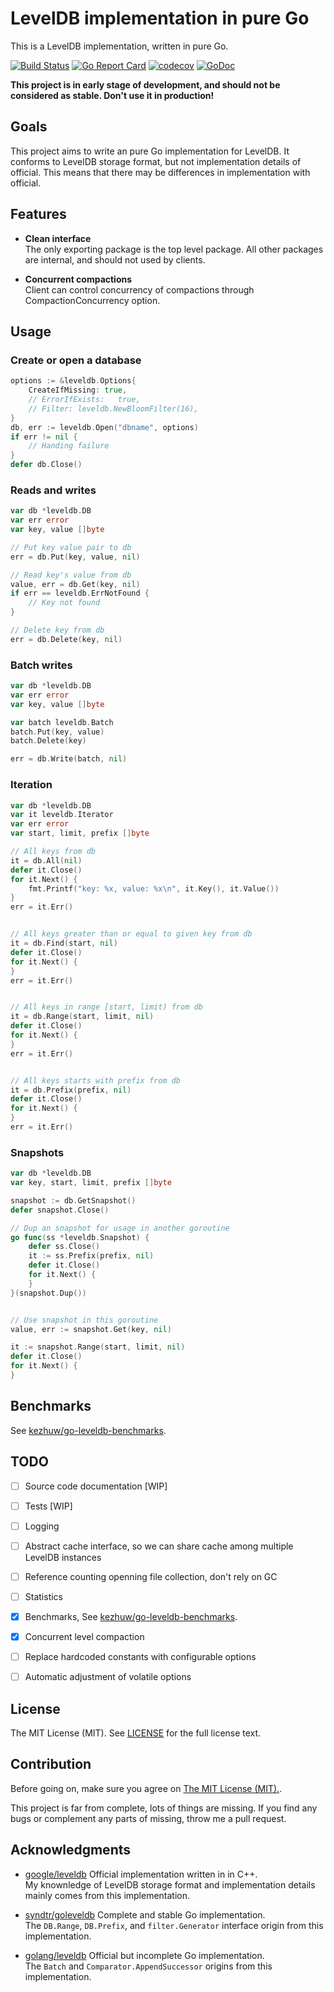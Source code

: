 # LevelDB implementation in pure Go
This is a LevelDB implementation, written in pure Go.

[![Build Status](https://travis-ci.org/kezhuw/leveldb.svg?branch=master)](https://travis-ci.org/kezhuw/leveldb)
[![Go Report Card](https://goreportcard.com/badge/github.com/kezhuw/leveldb)](https://goreportcard.com/report/github.com/kezhuw/leveldb)
[![codecov](https://codecov.io/gh/kezhuw/leveldb/branch/master/graph/badge.svg)](https://codecov.io/gh/kezhuw/leveldb)
[![GoDoc](https://godoc.org/github.com/kezhuw/leveldb?status.svg)](http://godoc.org/github.com/kezhuw/leveldb)

**This project is in early stage of development, and should not be considered as stable. Don't use it in production!**


## Goals
This project aims to write an pure Go implementation for LevelDB. It conforms to LevelDB storage format, but not
implementation details of official. This means that there may be differences in implementation with official.


## Features

- **Clean interface**  
The only exporting package is the top level package. All other packages are internal, and should not used by clients.

- **Concurrent compactions**  
Client can control concurrency of compactions through CompactionConcurrency option.


## Usage

### Create or open a database
```go
options := &leveldb.Options{
	CreateIfMissing: true,
	// ErrorIfExists:   true,
	// Filter: leveldb.NewBloomFilter(16),
}
db, err := leveldb.Open("dbname", options)
if err != nil {
	// Handing failure
}
defer db.Close()
```

### Reads and writes
```go
var db *leveldb.DB
var err error
var key, value []byte

// Put key value pair to db
err = db.Put(key, value, nil)

// Read key's value from db
value, err = db.Get(key, nil)
if err == leveldb.ErrNotFound {
	// Key not found
}

// Delete key from db
err = db.Delete(key, nil)
```

### Batch writes
```go
var db *leveldb.DB
var err error
var key, value []byte

var batch leveldb.Batch
batch.Put(key, value)
batch.Delete(key)

err = db.Write(batch, nil)
```


### Iteration
```go
var db *leveldb.DB
var it leveldb.Iterator
var err error
var start, limit, prefix []byte

// All keys from db
it = db.All(nil)
defer it.Close()
for it.Next() {
	fmt.Printf("key: %x, value: %x\n", it.Key(), it.Value())
}
err = it.Err()


// All keys greater than or equal to given key from db
it = db.Find(start, nil)
defer it.Close()
for it.Next() {
}
err = it.Err()


// All keys in range [start, limit) from db
it = db.Range(start, limit, nil)
defer it.Close()
for it.Next() {
}
err = it.Err()


// All keys starts with prefix from db
it = db.Prefix(prefix, nil)
defer it.Close()
for it.Next() {
}
err = it.Err()
```

### Snapshots
```go
var db *leveldb.DB
var key, start, limit, prefix []byte

snapshot := db.GetSnapshot()
defer snapshot.Close()

// Dup an snapshot for usage in another goroutine
go func(ss *leveldb.Snapshot) {
	defer ss.Close()
	it := ss.Prefix(prefix, nil)
	defer it.Close()
	for it.Next() {
	}
}(snapshot.Dup())


// Use snapshot in this goroutine
value, err := snapshot.Get(key, nil)

it := snapshot.Range(start, limit, nil)
defer it.Close()
for it.Next() {
}
```

## Benchmarks
See [kezhuw/go-leveldb-benchmarks][go-leveldb-benchmarks].

## TODO
- [ ] Source code documentation [WIP]
- [ ] Tests [WIP]
- [ ] Logging
- [ ] Abstract cache interface, so we can share cache among multiple LevelDB instances
- [ ] Reference counting openning file collection, don't rely on GC
- [ ] Statistics
- [x] Benchmarks, See [kezhuw/go-leveldb-benchmarks][go-leveldb-benchmarks].
- [x] Concurrent level compaction
- [ ] Replace hardcoded constants with configurable options
- [ ] Automatic adjustment of volatile options


## License
The MIT License (MIT). See [LICENSE](LICENSE) for the full license text.


## Contribution
Before going on, make sure you agree on [The MIT License (MIT).](LICENSE).

This project is far from complete, lots of things are missing. If you find any bugs or complement any parts of missing,
throw me a pull request.


## Acknowledgments
* [google/leveldb](https://github.com/google/leveldb) Official implementation written in in C++.  
  My knownledge of LevelDB storage format and implementation details mainly comes from this implementation.

* [syndtr/goleveldb](https://github.com/syndtr/goleveldb) Complete and stable Go implementation.  
  The `DB.Range`, `DB.Prefix`, and `filter.Generator` interface origin from this implementation.

* [golang/leveldb](https://github.com/golang/leveldb) Official but incomplete Go implementation.  
  The `Batch` and `Comparator.AppendSuccessor` origins from this implementation.

[go-leveldb-benchmarks]: https://github.com/kezhuw/go-leveldb-benchmarks

